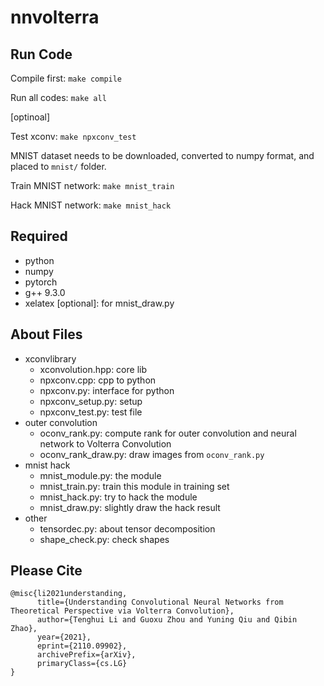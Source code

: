 # nnvolterra

## Run Code

Compile first: ```make compile```

Run all codes: ```make all```

[optinoal]

Test xconv: ```make npxconv_test```

MNIST dataset needs to be downloaded, converted to numpy format, and placed to `mnist/` folder.

Train MNIST network: ```make mnist_train```

Hack MNIST network: ```make mnist_hack```

## Required

- python
- numpy
- pytorch
- g++ 9.3.0
- xelatex [optional]: for mnist_draw.py


## About Files

- xconvlibrary
  - xconvolution.hpp: core lib
  - npxconv.cpp: cpp to python
  - npxconv.py: interface for python
  - npxconv_setup.py: setup
  - npxconv_test.py: test file
- outer convolution
  - oconv_rank.py: compute rank for outer convolution and neural network to Volterra Convolution
  - oconv_rank_draw.py: draw images from `oconv_rank.py`
- mnist hack
  - mnist_module.py: the module
  - mnist_train.py: train this module in training set
  - mnist_hack.py: try to hack the module
  - mnist_draw.py: slightly draw the hack result
- other
  - tensordec.py: about tensor decomposition
  - shape_check.py: check shapes

## Please Cite

```
@misc{li2021understanding,
      title={Understanding Convolutional Neural Networks from Theoretical Perspective via Volterra Convolution}, 
      author={Tenghui Li and Guoxu Zhou and Yuning Qiu and Qibin Zhao},
      year={2021},
      eprint={2110.09902},
      archivePrefix={arXiv},
      primaryClass={cs.LG}
}
```